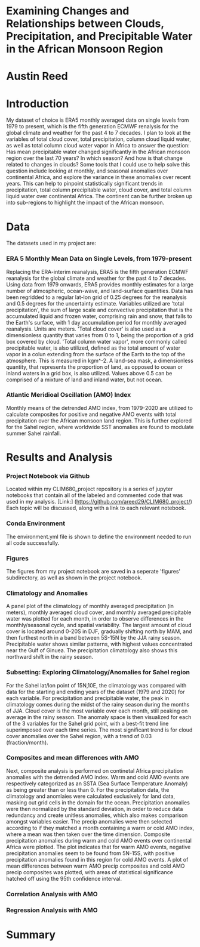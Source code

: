 # Examining Changes and Relationships between Clouds, Precipitation, and Precipitable Water in the African Monsoon Region
# Austin Reed
# Introduction
My dataset of choice is ERA5 monthly averaged data on single levels from 1979 to present, which is the fifth generation ECMWF renalysis for the global climate and weather for the past 4 to 7 decades. I plan to look at the variables of total cloud cover, total precipitation, column cloud liquid water, as well as total column cloud water vapor in Africa to answer the question: Has mean precipitable water changed significantly in the African monsoon region over the last 70 years? In which season? And how is that change related to changes in clouds? Some tools that I could use to help solve this question include looking at monthly, and seasonal anomalies over continental Africa, and explore the variance in these anomalies over recent years. This can help to pinpoint statistically significant trends in precipitation, total column precipitable water, cloud cover, and total column liquid water over continental Africa. The continent can be further broken up into sub-regions to highlight the impact of the African monsoon. 
# Data
The datasets used in my project are:
### ERA 5 Monthly Mean Data on Single Levels, from 1979-present
Replacing the ERA-interim reanalysis, ERA5 is the fifth generation ECMWF reanalysis for the global climate and weather for the past 4 to 7 decades. Using data from 1979 onwards, ERA5 provides monthly estimates for a large number of atmospheric, ocean-wave, and land-surface quantities. Data has been regridded to a regular lat-lon grid of 0.25 degrees for the reanalysis and 0.5 degrees for the uncertainty estimate. 
Variables utilized are 'total precipitation', the sum of large scale and convective precipitation that is the accumulated liquid and frozen water, comprising rain and snow, that falls to the Earth's surface, with 1 day accumulation period for monthly averaged reanalysis. Units are meters. 'Total cloud cover' is also used as a dimensionless quantity that varies from 0 to 1, being the proportion of a grid box covered by cloud. 'Total column water vapor', more commonly called precipitable water, is also utilized, defined as the total amount of water vapor in a colun extending from the surface of the Earth to the top of the atmosphere. This is measured in kgm^-2. A land-sea mask, a dimensionless quantity, that represents the proportion of land, as opposed to ocean or inland waters in a grid box, is also utilized. Values above 0.5 can be comprised of a mixture of land and inland water, but not ocean. 
### Atlantic Meridioal Oscillation (AMO) Index
Monthly means of the detrended AMO index, from 1979-2020 are utilized to calculate composites for positive and negative AMO events with total precipitation over the African monsoon land region. This is further explored for the Sahel region, where worldwide SST anomalies are found to modulate summer Sahel rainfall.
# Results and Analysis
### Project Notebook via Github
Located within my CLIM680_project repository is a series of jupyter notebooks that contain all of the labeled and commented code that was used in my analysis. 
[Link:] (https://github.com/areed29/CLIM680_project/) 
Each topic will be discussed, along with a link to each relevant notebook. 
### Conda Environment 
The environment.yml file is shown to define the environment needed to run all code successfully. 
### Figures
The figures from my project notebook are saved in a seperate 'figures' subdirectory, as well as shown in the project notebook.
### Climatology and Anomalies 
A panel plot of the climatology of monthly averaged precipitation (in meters), monthly averaged cloud cover, and monthly averaged precipitable water was plotted for each month, in order to observe differences in the monthly/seasonal cycle, and spatial variability. The largest amount of cloud cover is located around 0-20S in DJF, gradually shifting north by MAM, and then furthest north in a band between 5S-15N by the JJA rainy season. Precipitable water shows similar patterns, with highest values concentrated near the Gulf of Ginuea. The precipitation climatology also shows this northward shift in the rainy season.
### Subsetting: Exploring Climatology/Anomalies for Sahel region
For the Sahel lat/lon point of 15N,10E, the climatology was compared with data for the starting and ending years of the dataset (1979 and 2020) for each variable. For precipitation and precipitable water, the peak in climatology comes during the midst of the rainy season during the months of JJA. Cloud cover is the most variable over each month, still peaking on average in the rainy season. The anomaly space is then visualized for each of the 3 variables for the Sahel grid point, with a best-fit trend line superimposed over each time series. The most significant trend is for cloud cover anomalies over the Sahel region, with a trend of 0.03 (fraction/month).
### Composites and mean differences with AMO
Next, composite analysis is performed on continetal Africa precipitation anomalies with the detrended AMO index. Warm and cold AMO events are respectively categorized as an SSTA (Sea Surface Temperature Anomaly) as being greater than or less than 0. For the precipitation data, the climatology and anomlaies were calculated exclusively for land data, masking out grid cells in the domain for the ocean. Precipitation anomalies were then normalized by the standard deviation, in order to reduce data redundancy and create unitless anomalies, which also makes comparison amongst variables easier. The precip anomalies were then selected according to if they matched a month containing a warm or cold AMO index, where a mean was then taken over the time dimension. Composite precipitation anomalies during warm and cold AMO events over continental Africa were plotted. The plot indicates that for warm AMO events, negative precipitation anomalies seem to be found from 5N-15S, with positive precipitation anomalies found in this region for cold AMO events. A plot of mean differences between warm AMO precip composites and cold AMO precip composites was plotted, with areas of statistical significance hatched off using the 95th confidence interval. 
### Correlation Analysis with AMO

### Regression Analysis with AMO


# Summary



